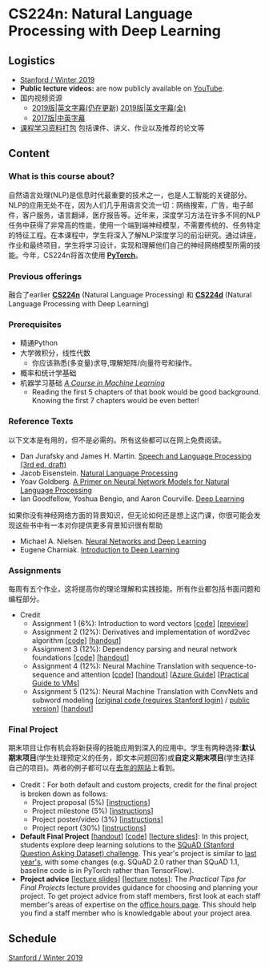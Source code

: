 # CS224n: Natural Language Processing with Deep Learning 

## Logistics

-   [Stanford / Winter 2019](<http://web.stanford.edu/class/cs224n/index.html>)
-   **Public lecture videos:** are now publicly available on [YouTube](https://www.youtube.com/playlist?list=PLoROMvodv4rOhcuXMZkNm7j3fVwBBY42z). 
-   国内视频资源
    -   [2019版|英文字幕(仍在更新)](<https://www.bilibili.com/video/av46166627>) [2019版|英文字幕(全)](<https://www.bilibili.com/video/av46065585/>)
    -   [2017版|中英字幕](<https://www.bilibili.com/video/av41393758?from=search&seid=8364266341314718606>)
-   [课程学习资料打包](<https://github.com/zhanlaoban/CS224N-Stanford-Winter-2019>) 包括课件、讲义、作业以及推荐的论文等

## Content

### What is this course about?

自然语言处理(NLP)是信息时代最重要的技术之一，也是人工智能的关键部分。 NLP的应用无处不在，因为人们几乎用语言交流一切：网络搜索，广告，电子邮件，客户服务，语言翻译，医疗报告等。近年来，深度学习方法在许多不同的NLP任务中获得了非常高的性能，使用一个端到端神经模型，不需要传统的、任务特定的特征工程。在本课程中，学生将深入了解NLP深度学习的前沿研究。通过讲座，作业和最终项目，学生将学习设计，实现和理解他们自己的神经网络模型所需的技能。今年，CS224n将首次使用 [**PyTorch**](https://pytorch.org/)。

### Previous offerings

融合了earlier **[CS224n](https://web.stanford.edu/class/archive/cs/cs224n/cs224n.1162)** (Natural Language Processing) 和 **[CS224d](http://cs224d.stanford.edu/)** (Natural Language Processing with Deep Learning) 

### Prerequisites

-   精通Python
-   大学微积分，线性代数
    -   你应该熟悉(多变量)求导,理解矩阵/向量符号和操作。
-   概率和统计学基础
-   机器学习基础  [*A Course in Machine Learning*](http://ciml.info/)
    -   Reading the first 5 chapters of that book would be good background. Knowing the first 7 chapters would be even better!

### Reference Texts

以下文本是有用的，但不是必需的。所有这些都可以在网上免费阅读。

-   Dan Jurafsky and James H. Martin. [Speech and Language Processing (3rd ed. draft)](https://web.stanford.edu/~jurafsky/slp3/)
-   Jacob Eisenstein. [Natural Language Processing](https://github.com/jacobeisenstein/gt-nlp-class/blob/master/notes/eisenstein-nlp-notes.pdf)
-   Yoav Goldberg. [A Primer on Neural Network Models for Natural Language Processing](http://u.cs.biu.ac.il/~yogo/nnlp.pdf)
-   Ian Goodfellow, Yoshua Bengio, and Aaron Courville. [Deep Learning](http://www.deeplearningbook.org/)

如果你没有神经网络方面的背景知识，但无论如何还是想上这门课，你很可能会发现这些书中有一本对你提供更多背景知识很有帮助

-   Michael A. Nielsen. [Neural Networks and Deep Learning](http://neuralnetworksanddeeplearning.com/)
-   Eugene Charniak. [Introduction to Deep Learning](https://mitpress.mit.edu/books/introduction-deep-learning)

### Assignments

每周有五个作业，这将提高你的理论理解和实践技能。所有作业都包括书面问题和编程部分。

-   Credit
    -   Assignment 1 (6%): Introduction to word vectors [[code](http://web.stanford.edu/class/cs224n/assignments/a1.zip)] [[preview](http://web.stanford.edu/class/cs224n/assignments/a1_preview/exploring_word_vectors.html)]
    -   Assignment 2 (12%): Derivatives and implementation of word2vec algorithm [[code](http://web.stanford.edu/class/cs224n/assignments/a2.zip)] [[handout](http://web.stanford.edu/class/cs224n/assignments/a2.pdf)]
    -   Assignment 3 (12%): Dependency parsing and neural network foundations [[code](http://web.stanford.edu/class/cs224n/assignments/a3.zip)] [[handout](http://web.stanford.edu/class/cs224n/assignments/a3.pdf)]
    -   Assignment 4 (12%): Neural Machine Translation with sequence-to-sequence and attention [[code](http://web.stanford.edu/class/cs224n/assignments/a4.zip)] [[handout](http://web.stanford.edu/class/cs224n/assignments/a4.pdf)] [[Azure Guide](https://docs.google.com/document/d/1MHaQvbtPkfEGc93hxZpVhkKum1j_F1qsyJ4X0vktUDI/edit)] [[Practical Guide to VMs](https://docs.google.com/document/d/1z9ST0IvxHQ3HXSAOmpcVbFU5zesMeTtAc9km6LAPJxk/edit)]
    -   Assignment 5 (12%): Neural Machine Translation with ConvNets and subword modeling [[original code (requires Stanford login)](https://stanford.box.com/s/t4nlmcc08t9k6mflz6sthjlmjs7lip6p) / [public version](http://web.stanford.edu/class/cs224n/assignments/a5_public.zip)] [[handout](http://web.stanford.edu/class/cs224n/assignments/a5.pdf)]

### Final Project

期末项目让你有机会将新获得的技能应用到深入的应用中。学生有两种选择:**默认期末项目**(学生处理预定义的任务，即文本问题回答)或**自定义期末项目**(学生选择自己的项目)。两者的例子都可以在[去年的网站](https://web.stanford.edu/class/archive/cs/cs224n/cs224n.1184/reports.html)上看到。

-   Credit：For both default and custom projects, credit for the final project is broken down as follows:
    -   Project proposal (5%) [[instructions](http://web.stanford.edu/class/cs224n/project/project-proposal-instructions.pdf)]
    -   Project milestone (5%) [[instructions](http://web.stanford.edu/class/cs224n/project/project-milestone-instructions.pdf)]
    -   Project poster/video (3%) [[instructions](http://web.stanford.edu/class/cs224n/project/project-postervideo-instructions.pdf)]
    -   Project report (30%) [[instructions](http://web.stanford.edu/class/cs224n/project/project-report-instructions.pdf)]
-   **Default Final Project** [[handout](http://web.stanford.edu/class/cs224n/project/default-final-project-handout.pdf)] [[code](https://github.com/chrischute/squad)] [[lecture slides](http://web.stanford.edu/class/cs224n/slides/cs224n-2019-lecture10-QA.pdf)]: In this project, students explore deep learning solutions to the [SQuAD (Stanford Question Asking Dataset) challenge](https://rajpurkar.github.io/SQuAD-explorer/). This year's project is similar to [last year's](https://web.stanford.edu/class/archive/cs/cs224n/cs224n.1184/default_project/index.html), with some changes (e.g. SQuAD 2.0 rather than SQuAD 1.1, baseline code is in PyTorch rather than TensorFlow).
-   **Project advice** [[lecture slides](http://web.stanford.edu/class/cs224n/slides/cs224n-2019-lecture09-final-projects.pdf)] [[lecture notes](http://web.stanford.edu/class/cs224n/readings/final-project-practical-tips.pdf)]: The *Practical Tips for Final Projects* lecture provides guidance for choosing and planning your project. To get project advice from staff members, first look at each staff member's areas of expertise on the [office hours page](http://web.stanford.edu/class/cs224n/office_hours.html#staff). This should help you find a staff member who is knowledgable about your project area.

## Schedule

[Stanford / Winter 2019](<http://web.stanford.edu/class/cs224n/index.html>) 